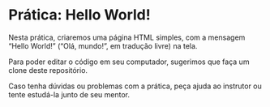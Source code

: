 # Prática: Hello World!

Nesta prática, criaremos uma página HTML simples, com a mensagem “Hello World!” (“Olá, mundo!”, em tradução livre) na tela.

Para poder editar o código em seu computador, sugerimos que faça um clone deste repositório.

Caso tenha dúvidas ou problemas com a prática, peça ajuda ao instrutor ou tente estudá-la junto de seu mentor.
